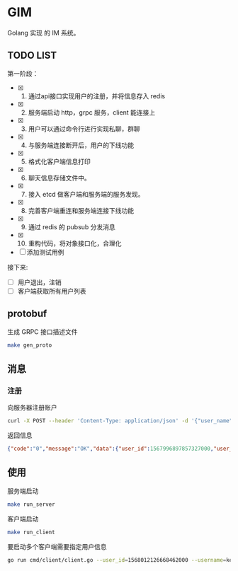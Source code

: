 # GIM

Golang 实现 的 IM 系统。

## TODO LIST

第一阶段：

- [x]  1. 通过api接口实现用户的注册，并将信息存入 redis
- [x]  2. 服务端启动 http，grpc 服务，client 能连接上
- [x]  3. 用户可以通过命令行进行实现私聊，群聊
- [x]  4. 与服务端连接断开后，用户的下线功能
- [x]  5. 格式化客户端信息打印
- [x]  6. 聊天信息存储文件中。
- [x]  7. 接入 etcd 做客户端和服务端的服务发现。
- [x]  8. 完善客户端重连和服务端连接下线功能
- [x]  9. 通过 redis 的 pubsub 分发消息
- [x]  10. 重构代码，将对象接口化，合理化
- [ ]  添加测试用例

接下来:

- [ ]  用户退出，注销
- [ ]  客户端获取所有用户列表

## protobuf

生成 GRPC 接口描述文件

```bash
make gen_proto
```

## 消息

### 注册

向服务器注册账户

```bash
curl -X POST --header 'Content-Type: application/json' -d '{"user_name": "leon"}' http://localhost:8081/registerAccount
```

返回信息

```json
{"code":"0","message":"OK","data":{"user_id":1567996897857327000,"user_name":"baby"}}
```

## 使用

服务端启动

```bash
make run_server
```

客户端启动

```bash 
make run_client
```

要启动多个客户端需要指定用户信息

```bash
go run cmd/client/client.go --user_id=1568012126668462000 --username=kevin
```